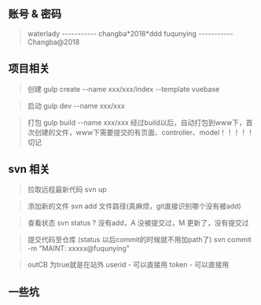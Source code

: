 ## 账号 & 密码
 > waterlady ----------- changba\*2018\*ddd
 > fuqunying ----------- Changba@2018

## 项目相关
> 创建
> gulp create --name xxx/xxx/index --template vuebase

> 启动
> gulp dev --name xxx/xxx

> 打包
> gulp build --name xxx/xxx
> 经过build以后，自动打包到www下，首次创建的文件，www下需要提交的有页面、controller、model！！！！！切记

## svn 相关
> 拉取远程最新代码
> svn up

> 添加新的文件
> svn add 文件路径(真麻烦，git直接识别哪个没有被add)

> 查看状态
> svn status
> ? 没有add，A 没被提交过，M 更新了，没有提交过

> 提交代码至仓库 (status 以后commit的时候就不用加path了)
> svn commit -m "MAINT: xxxxx@fuqunying"

> outCB 为true就是在站外
> userid - 可以直接用
> token - 可以直接用

## 一些坑
